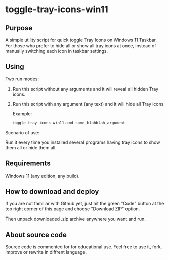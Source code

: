 # toggle-tray-icons-win11

## Purpose

A simple utility script for quick toggle Tray Icons on Windows 11 Taskbar.
For those who prefer to hide all or show all tray icons at once, instead of
manually switching each icon in taskbar settings.

## Using

Two run modes:

1) Run this script without any arguments and it will reveal all hidden Tray
   icons.

1) Run this script with any argument (any text) and it will hide all Tray icons
   
   Example:
```
   toggle-tray-icons-win11.cmd some_blahblah_argument
```
Scenario of use:

Run it every time you installed several programs having tray icons to show them
all or hide them all.

## Requirements

Windows 11 (any edition, any build).

## How to download and deploy

If you are not familiar with Github yet, just hit the green "Code" button at
the top right corner of this page and choose "Download ZIP" option.

Then unpack downloaded .zip archive anywhere you want and run.

## About source code

Source code is commented for for educational use. Feel free to use it, fork,
improve or rewrite in diffrent language.
